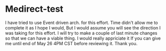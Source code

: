 # Medirect-test
I have tried to use Event driven arch. for this effort. Time didn't allow me to complete it as I hope I would, But I would assume you will see the direction I was taking
for this effort. I will try to make a couple of last minute changes so that we can have a viable thing.
I would really appriciate it If you can give me until end of May 26 4PM CST before reviewing it. Thank you.
